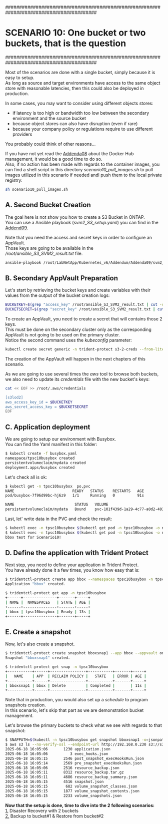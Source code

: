 #########################################################################################
# SCENARIO 10: One bucket or two buckets, that is the question
#########################################################################################

Most of the scenarios are done with a single bucket, simply because it is easy to setup.  
As long as source and target environments have access to the same object store with reasonable latencies, then this could also be deployed in production.  

In some cases, you may want to consider using different objects stores:  
- if latency is too high or bandwidth too low between the secondary environment and the source bucket  
- because object stores can also have disruption (even if rare)  
- because your company policy or regulations require to use different providers

You probably could think of other reasons...  

If you have not yet read the [Addenda08](../../../Addendum/Addenda08) about the Docker Hub management, it would be a good time to do so.  
Also, if no action has been made with regards to the container images, you can find a shell script in this directory *scenario10_pull_images.sh* to pull images utilized in this scenario if needed andl push them to the local private registry:  
```bash
sh scenario10_pull_images.sh
```

## A. Second Bucket Creation

The goal here is not show you how to create a S3 Bucket in ONTAP.  
You can use a Ansible playbook (*svm2_S3_setup.yaml*) you can find in the [Addend09](../../Addendum/Addenda09/).  

Note that you need the access and secret keys in order to configure an AppVault.  
Those keys are going to be available in the _/root/ansible_S3_SVM2_result.txt_ file.
```bash
ansible-playbook /root/LabNetApp/Kubernetes_v6/Addendum/Addenda09/svm2_S3_setup.yaml > /root/ansible_S3_SVM2_result.txt
```

## B. Secondary AppVault Preparation

Let's start by retrieving the bucket keys and create variables with their values from the output of the bucket creation logs:  
```bash
BUCKETKEY=$(grep "access_key" /root/ansible_S3_SVM2_result.txt | cut -d ":" -f 2 | cut -b 2- | sed 's/..$//') && echo $BUCKETKEY
BUCKETSECRET=$(grep "secret_key" /root/ansible_S3_SVM2_result.txt | cut -d ":" -f 2 | cut -b 2- | sed 's/..$//') && echo $BUCKETSECRET
```

To create an AppVault, you need to create a secret that will contains those 2 keys.  
This must be done on the secondary cluster only as the corresponding AppVault is not going to be used on the primary cluster.  
Notice the second command uses the _kubeconfig_ parameter:  
```bash
kubectl create secret generic -n trident-protect s3-2-creds --from-literal=accessKeyID=$BUCKETKEY --from-literal=secretAccessKey=$BUCKETSECRET --kubeconfig=/root/.kube/config_rhel5
```
The creation of the AppVault will happen in the next chapters of this scenario.  

As we are going to use several times the _aws_ tool to browse both buckets, we also need to update its _credentials_ file with the new bucket's keys:  
```bash
cat << EOF >> /root/.aws/credentials

[s3lod2]
aws_access_key_id = $BUCKETKEY
aws_secret_access_key = $BUCKETSECRET
EOF
```

## C. Application deployment  

We are going to setup our environment with Busybox.  
You can find the Yaml manifest in this folder:  
```bash
$ kubectl create -f busybox.yaml
namespace/tpsc10busybox created
persistentvolumeclaim/mydata created
deployment.apps/busybox created
```
Let's check all is ok:  
```bash
$ kubectl get -n tpsc10busybox  po,pvc
NAME                          READY   STATUS    RESTARTS   AGE
pod/busybox-7f96d99bc-hj6z9   1/1     Running   0          91s

NAME                           STATUS   VOLUME                                     CAPACITY   ACCESS MODES   STORAGECLASS        VOLUMEATTRIBUTESCLASS   AGE
persistentvolumeclaim/mydata   Bound    pvc-101f439d-1a29-4c77-a0d2-403c2942fdab   1Gi        RWX            storage-class-nfs   <unset>                 2m5s
```
Last, let' write data in the PVC and check the result:  
```bash
$ kubectl exec -n tpsc10busybox $(kubectl get pod -n tpsc10busybox -o name) -- sh -c 'echo "bbox test for Scenario10!" > /data/file.txt'
$ kubectl exec -n tpsc10busybox $(kubectl get pod -n tpsc10busybox -o name) -- more /data/file.txt
bbox test for Scenario10!
```

## D. Define the application with Trident Protect

Next step, you need to define your application in Trident Protect.  
You have already done it a few times, you know how easy that is:  
```bash
$ tridentctl-protect create app bbox --namespaces tpsc10busybox -n tpsc10busybox
Application "bbox" created.

$ tridentctl-protect get app -n tpsc10busybox
+------+---------------+-------+-----+
| NAME |  NAMESPACES   | STATE | AGE |
+------+---------------+-------+-----+
| bbox | tpsc10busybox | Ready | 13s |
+------+---------------+-------+-----+
```

## E. Create a snapshot

Now, let's also create a snapshot.  
```bash
$ tridentctl-protect create snapshot bboxsnap1 --app bbox --appvault ontap-vault -n tpsc10busybox
Snapshot "bboxsnap1" created.

$ tridentctl-protect get snap -n tpsc10busybox
+-----------+------+----------------+-----------+-------+-----+
|   NAME    | APP  | RECLAIM POLICY |   STATE   | ERROR | AGE |
+-----------+------+----------------+-----------+-------+-----+
| bboxsnap1 | bbox | Delete         | Completed |       | 11s |
+-----------+------+----------------+-----------+-------+-----+
```
Note that in production, you would also set up a _schedule_ to program snapshots creation.  
In this scenario, let's skip that part as we are demonstration bucket management.

Let's browse the primary buckets to check what we see with regards to that snapshot:  
```bash
$ SNAPPATH=$(kubectl -n tpsc10busybox get snapshot bboxsnap1 -o=jsonpath='{.status.appArchivePath}')
$ aws s3 ls --no-verify-ssl --endpoint-url http://192.168.0.230 s3://s3lod/$SNAPPATH/
2025-06-18 16:05:06       1230 application.json
2025-06-18 16:05:06          3 exec_hooks.json
2025-06-18 16:05:15       2546 post_snapshot_execHooksRun.json
2025-06-18 16:05:14       2569 pre_snapshot_execHooksRun.json
2025-06-18 16:05:06       2516 resource_backup.json
2025-06-18 16:05:11       8312 resource_backup.tar.gz
2025-06-18 16:05:11       4686 resource_backup_summary.json
2025-06-18 16:05:15       4516 snapshot.json
2025-06-18 16:05:15        682 volume_snapshot_classes.json
2025-06-18 16:05:15       1877 volume_snapshot_contents.json
2025-06-18 16:05:15       2233 volume_snapshots.json
```

**Now that the setup is done, time to dive into the 2 following scenarios:**  
[1.](1_DisasterRecovery) Disaster Recovery with 2 buckets  
[2.](2_BackupRestore) Backup to bucket#1 & Restore from bucket#2  

